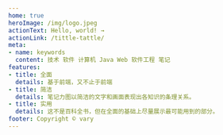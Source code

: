 ```yaml
---
home: true
heroImage: /img/logo.jpeg
actionText: Hello, world! →
actionLink: /tittle-tattle/
meta:
- name: keywords
  content: 技术 软件 计算机 Java Web 软件工程 笔记
features:
- title: 全面
  details: 基于前端，又不止于前端
- title: 简洁
  details: 笔记力图以简洁的文字和画面表现出各知识的条理关系。
- title: 实用
  details: 这不是百科全书，但在全面的基础上尽量展示最可能用到的部分。
footer: Copyright © vary
---
```

